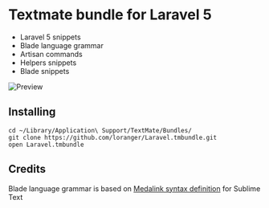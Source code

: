 # Textmate bundle for Laravel 5

* Laravel 5 snippets
* Blade language grammar
* Artisan commands
* Helpers snippets
* Blade snippets

![Preview](screenshot.png "Menu preview")

## Installing

	cd ~/Library/Application\ Support/TextMate/Bundles/
	git clone https://github.com/loranger/Laravel.tmbundle.git
	open Laravel.tmbundle
	
## Credits

Blade language grammar is based on [Medalink syntax definition](https://github.com/Medalink/laravel-blade) for Sublime Text
